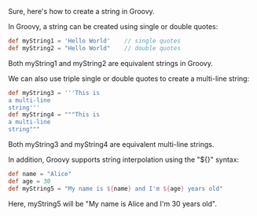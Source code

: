 Sure, here's how to create a string in Groovy.

In Groovy, a string can be created using single or double quotes:

```groovy
def myString1 = 'Hello World'    // single quotes
def myString2 = "Hello World"    // double quotes
```

Both myString1 and myString2 are equivalent strings in Groovy.

We can also use triple single or double quotes to create a multi-line string:

```groovy
def myString3 = '''This is 
a multi-line 
string'''
def myString4 = """This is 
a multi-line 
string"""
```

Both myString3 and myString4 are equivalent multi-line strings.

In addition, Groovy supports string interpolation using the "${}" syntax:

```groovy
def name = "Alice"
def age = 30
def myString5 = "My name is ${name} and I'm ${age} years old"
```

Here, myString5 will be "My name is Alice and I'm 30 years old".